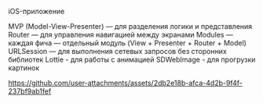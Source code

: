 iOS-приложение

MVP (Model-View-Presenter) — для разделения логики и представления
Router — для управления навигацией между экранами
Modules — каждая фича — отдельный модуль (View + Presenter + Router + Model)
URLSession — для выполнения сетевых запросов без сторонних библиотек
Lottie - для работы с анимацией
SDWebImage - для прогрузки картинок

https://github.com/user-attachments/assets/2db2e18b-afca-4d2b-9f4f-237bf9ab1fef


